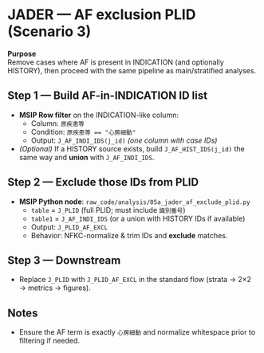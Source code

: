 # JADER — AF exclusion PLID (Scenario 3)

**Purpose**  
Remove cases where AF is present in INDICATION (and optionally HISTORY), then proceed with the same pipeline as main/stratified analyses.

## Step 1 — Build AF-in-INDICATION ID list
- **MSIP Row filter** on the INDICATION-like column:
  - Column: `原疾患等`
  - Condition: `原疾患等 == "心房細動"`
  - Output: `J_AF_INDI_IDS(j_id)` *(one column with case IDs)*
- *(Optional)* If a HISTORY source exists, build `J_AF_HIST_IDS(j_id)` the same way and **union** with `J_AF_INDI_IDS`.

## Step 2 — Exclude those IDs from PLID
- **MSIP Python node**: `raw_code/analysis/05a_jader_af_exclude_plid.py`
  - `table`  = `J_PLID` (full PLID; must include `識別番号`)
  - `table1` = `J_AF_INDI_IDS` (or a union with HISTORY IDs if available)
  - Output: `J_PLID_AF_EXCL`
  - Behavior: NFKC-normalize & trim IDs and **exclude** matches.

## Step 3 — Downstream
- Replace `J_PLID` with `J_PLID_AF_EXCL` in the standard flow (strata → 2×2 → metrics → figures).

## Notes
- Ensure the AF term is exactly `心房細動` and normalize whitespace prior to filtering if needed.
